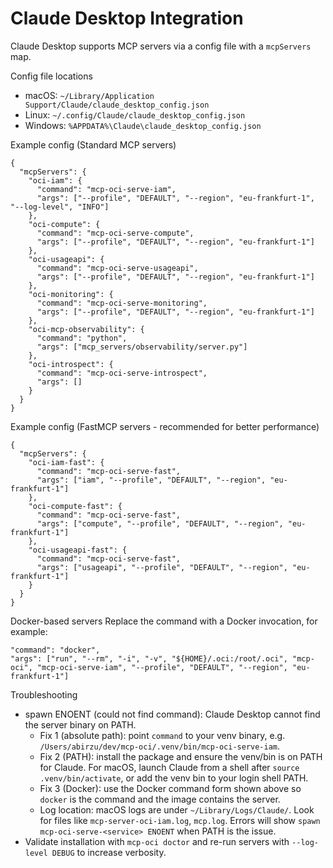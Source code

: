 # Claude Desktop Integration

Claude Desktop supports MCP servers via a config file with a `mcpServers` map.

Config file locations
- macOS: `~/Library/Application Support/Claude/claude_desktop_config.json`
- Linux: `~/.config/Claude/claude_desktop_config.json`
- Windows: `%APPDATA%\Claude\claude_desktop_config.json`

Example config (Standard MCP servers)
```
{
  "mcpServers": {
    "oci-iam": {
      "command": "mcp-oci-serve-iam",
      "args": ["--profile", "DEFAULT", "--region", "eu-frankfurt-1", "--log-level", "INFO"]
    },
    "oci-compute": {
      "command": "mcp-oci-serve-compute",
      "args": ["--profile", "DEFAULT", "--region", "eu-frankfurt-1"]
    },
    "oci-usageapi": {
      "command": "mcp-oci-serve-usageapi",
      "args": ["--profile", "DEFAULT", "--region", "eu-frankfurt-1"]
    },
    "oci-monitoring": {
      "command": "mcp-oci-serve-monitoring",
      "args": ["--profile", "DEFAULT", "--region", "eu-frankfurt-1"]
    },
    "oci-mcp-observability": {
      "command": "python",
      "args": ["mcp_servers/observability/server.py"]
    },
    "oci-introspect": {
      "command": "mcp-oci-serve-introspect",
      "args": []
    }
  }
}
```

Example config (FastMCP servers - recommended for better performance)
```
{
  "mcpServers": {
    "oci-iam-fast": {
      "command": "mcp-oci-serve-fast",
      "args": ["iam", "--profile", "DEFAULT", "--region", "eu-frankfurt-1"]
    },
    "oci-compute-fast": {
      "command": "mcp-oci-serve-fast",
      "args": ["compute", "--profile", "DEFAULT", "--region", "eu-frankfurt-1"]
    },
    "oci-usageapi-fast": {
      "command": "mcp-oci-serve-fast",
      "args": ["usageapi", "--profile", "DEFAULT", "--region", "eu-frankfurt-1"]
    }
  }
}
```

Docker-based servers
Replace the command with a Docker invocation, for example:
```
"command": "docker",
"args": ["run", "--rm", "-i", "-v", "${HOME}/.oci:/root/.oci", "mcp-oci", "mcp-oci-serve-iam", "--profile", "DEFAULT", "--region", "eu-frankfurt-1"]
```

Troubleshooting
- spawn ENOENT (could not find command): Claude Desktop cannot find the server binary on PATH.
  - Fix 1 (absolute path): point `command` to your venv binary, e.g. `/Users/abirzu/dev/mcp-oci/.venv/bin/mcp-oci-serve-iam`.
  - Fix 2 (PATH): install the package and ensure the venv/bin is on PATH for Claude. For macOS, launch Claude from a shell after `source .venv/bin/activate`, or add the venv bin to your login shell PATH.
  - Fix 3 (Docker): use the Docker command form shown above so `docker` is the command and the image contains the server.
  - Log location: macOS logs are under `~/Library/Logs/Claude/`. Look for files like `mcp-server-oci-iam.log`, `mcp.log`. Errors will show `spawn mcp-oci-serve-<service> ENOENT` when PATH is the issue.
- Validate installation with `mcp-oci doctor` and re-run servers with `--log-level DEBUG` to increase verbosity.
